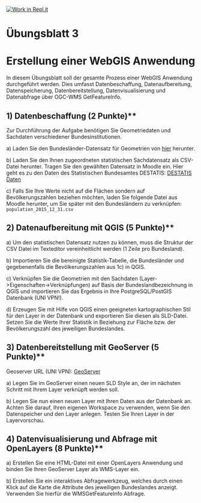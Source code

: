 [![Work in Repl.it](https://classroom.github.com/assets/work-in-replit-14baed9a392b3a25080506f3b7b6d57f295ec2978f6f33ec97e36a161684cbe9.svg)](https://classroom.github.com/online_ide?assignment_repo_id=3937917&assignment_repo_type=AssignmentRepo)

# Übungsblatt 3

# Erstellung einer WebGIS Anwendung

In diesem Übungsblatt soll der gesamte Prozess einer WebGIS Anwendung durchgeführt werden. Dies umfasst Datenbeschaffung, Datenaufbereitung, Datenspeicherung, Datenbereitstellung, Datenvisualisierung und Datenabfrage über OGC-WMS GetFeatureInfo.


## 1) Datenbeschaffung (2 Punkte)**

Zur Durchführung der Aufgabe benötigen Sie Geometriedaten und Sachdaten verschiedener Bundesinstitutionen.

a) Laden Sie den Bundesländer-Datensatz für Geometrien von [hier](https://opendata-esri-de.opendata.arcgis.com/datasets/esri-de-content::bundesl%C3%A4ndergrenzen-2018) herunter.

b) Laden Sie den Ihnen zugeordneten statistischen Sachdatensatz als CSV-Datei herunter. Tragen Sie den gewählten Datensatz in Moodle ein. Hier geht es zu den Daten des Statistischen Bundesamtes DESTATIS: [DESTATIS Daten](https://www-genesis.destatis.de/genesis/online)

c) Falls Sie Ihre Werte nicht auf die Flächen sondern auf Bevölkerungszahlen beziehen möchten, laden Sie folgende Datei aus Moodle herunter, um Sie später mit den Bundesländern zu verknüpfen: `population_2015_12_31.csv`


## 2) Datenaufbereitung mit QGIS (5 Punkte)**

a) Um den statistischen Datensatz nutzen zu können, muss die Struktur der CSV Datei im Texteditor vereinheitlicht werden (1 Zeile pro Bundesland).

b) Importieren Sie die bereinigte Statistik-Tabelle, die Bundesländer und gegebenenfalls die Bevölkerungszahlen aus 1c) in QGIS.

c) Verknüpfen Sie die Geometrien mit den Sachdaten (Layer->Eigenschaften->Verknüpfungen) auf Basis der Bundeslandbezeichnung in QGIS und importieren Sie das Ergebnis in Ihre PostgreSQL/PostGIS Datenbank (UNI VPN!).

d) Erzeugen Sie mit Hilfe von QGIS einen geeigneten kartographischen Stil für den Layer in der Datenbank und exportieren Sie diesen als SLD-Datei. Setzen Sie die Werte Ihrer Statistik in Beziehung zur Fläche bzw. der Bevölkerungszahl des jeweiligen Bundeslandes.


## 3) Datenbereitstellung mit GeoServer (5 Punkte)**

Geoserver URL (UNI VPN): [GeoServer](http://osmatrix.geog.uni-heidelberg.de:8080/geoserver-2.18/web)

a) Legen Sie im GeoServer einen neuen SLD Style an, der im nächsten Schritt mit Ihrem Layer verknüpft werden soll.

b) Legen Sie nun einen neuen Layer mit Ihren Daten aus der Datenbank an. Achten Sie darauf, Ihren eigenen Workspace zu verwenden, wenn Sie den Datenspeicher und den Layer anlegen. Testen Sie Ihren Layer in der Layervorschau.


## 4) Datenvisualisierung und Abfrage mit OpenLayers (8 Punkte)**

a) Erstellen Sie eine HTML-Datei mit einer OpenLayers Anwendung und binden Sie Ihren GeoServer Layer als WMS-Layer ein.

b) Erstellen Sie ein interaktives Abfragewerkzeug, welches durch einen Klick auf die Karte die Attribute des jeweiligen Bundeslandes anzeigt. Verwenden Sie hierfür die WMSGetFeatureInfo Abfrage.
